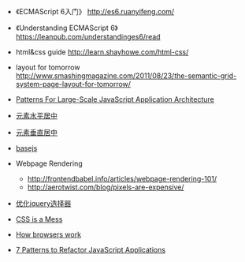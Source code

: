 * 《ECMAScript 6入门》 http://es6.ruanyifeng.com/
* 《Understanding ECMAScript 6》 https://leanpub.com/understandinges6/read
* html&css guide http://learn.shayhowe.com/html-css/
* layout for tomorrow http://www.smashingmagazine.com/2011/08/23/the-semantic-grid-system-page-layout-for-tomorrow/

* [Patterns For Large-Scale JavaScript Application Architecture](http://addyosmani.com/largescalejavascript/)
* [元素水平居中](http://www.w3cplus.com/css/elements-horizontally-center-with-css.html)
* [元素垂直居中](http://www.w3cplus.com/css/vertically-center-content-with-css)
* [basejs](http://dean.edwards.name/weblog/2006/03/base/)
* Webpage Rendering
	* http://frontendbabel.info/articles/webpage-rendering-101/
	* http://aerotwist.com/blog/pixels-are-expensive/
* [优化jquery选择器](http://learn.jquery.com/performance/optimize-selectors/)
* [CSS is a Mess](http://vimeo.com/99877232)
* [How browsers work](http://taligarsiel.com/Projects/howbrowserswork1.htm)
* [7 Patterns to Refactor JavaScript Applications](http://journal.crushlovely.com/post/88286828068/7-patterns-to-refactor-javascript-applications-value)
